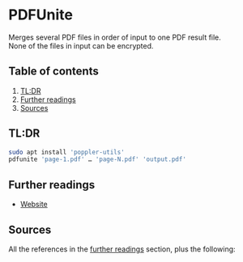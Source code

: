 # PDFUnite

Merges several PDF files in order of input to one PDF result file.<br/>
None of the files in input can be encrypted.

## Table of contents <!-- omit in toc -->

1. [TL:DR](#tldr)
1. [Further readings](#further-readings)
1. [Sources](#sources)

## TL:DR

```sh
sudo apt install 'poppler-utils'
pdfunite 'page-1.pdf' … 'page-N.pdf' 'output.pdf'
```

## Further readings

- [Website]

## Sources

All the references in the [further readings] section, plus the following:

<!-- project's references -->
[website]: https://poppler.freedesktop.org/

<!-- internal references -->
[further readings]: #further-readings

<!-- external references -->
